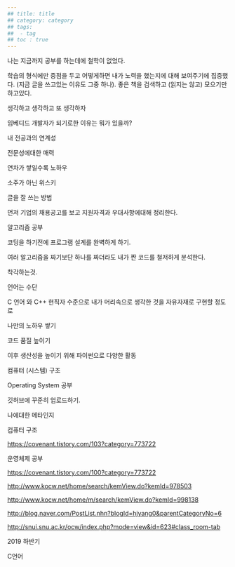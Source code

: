 ```yaml
---
## title: title
## category: category
## tags:
##  - tag
## toc : true
---
```

나는 지금까지 공부를 하는데에 철학이 없었다.

학습의 형식에만 중점을 두고 어떻게하면 내가 노력을 했는지에 대해 보여주기에 집중했다. (지금 글을 쓰고있는 이유도 그중 하나). 좋은 책을 검색하고 (읽지는 않고) 모으기만 하고있다.



생각하고 생각하고 또 생각하자



임베디드 개발자가 되기로한 이유는 뭐가 있을까?

내 전공과의 연계성

전문성에대한 매력

연차가 쌓일수록 노하우



소주가 아닌 위스키



글을 잘 쓰는 방법





먼저 기업의 채용공고를 보고 지원자격과 우대사항에대해 정리한다.





알고리즘 공부

코딩을 하기전에 프로그램 설계를 완벽하게 하기.

여러 알고리즘을 짜기보단 하나를 짜더라도 내가 짠 코드를 철저하게 분석한다.



착각하는것.

언어는 수단



C 언어 와 C++ 현직자 수준으로 내가 머리속으로 생각한 것을 자유자재로 구현할 정도로

나만의 노하우 쌓기

코드 품질 높이기



이후 생산성을 높이기 위해 파이썬으로 다양한 활동





컴퓨터 (시스템) 구조

Operating System 공부



깃허브에 꾸준히 업로드하기.





나에대한 메타인지







컴퓨터 구조

https://covenant.tistory.com/103?category=773722



운영체제 공부

https://covenant.tistory.com/100?category=773722

http://www.kocw.net/home/search/kemView.do?kemId=978503

http://www.kocw.net/home/m/search/kemView.do?kemId=998138

http://blog.naver.com/PostList.nhn?blogId=hjyang0&parentCategoryNo=6

http://snui.snu.ac.kr/ocw/index.php?mode=view&id=623#class_room-tab











2019 하반기

C언어











